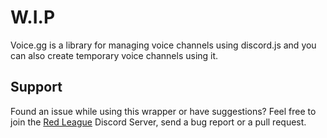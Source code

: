 # W.I.P
Voice.gg is a library for managing voice channels using discord.js and you can also create temporary voice channels using it.


## Support
Found an issue while using this wrapper or have suggestions? Feel free to join the [Red League](https://discord.gg/HCjEmNpp8t) Discord Server, send a bug report or a pull request.
